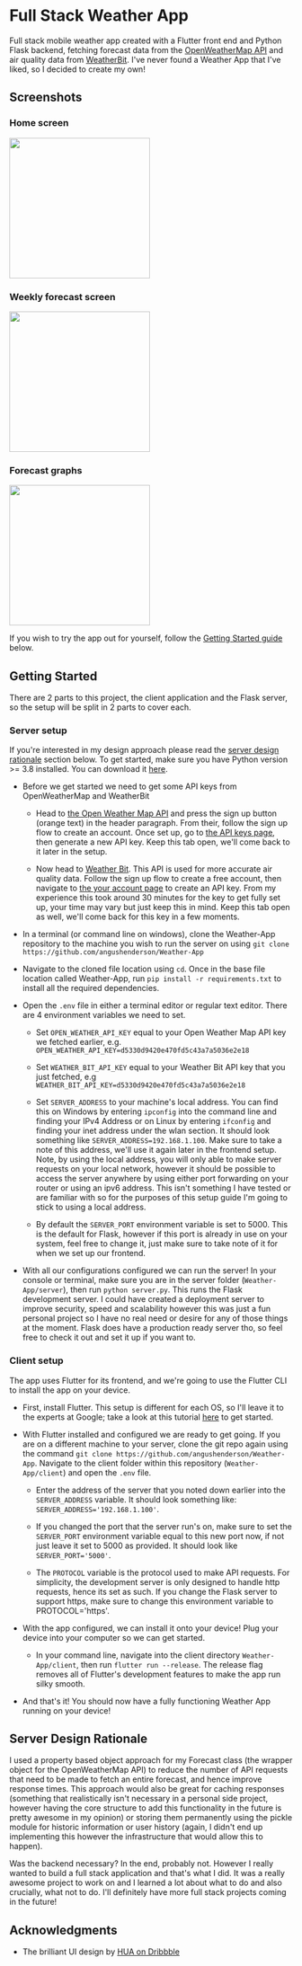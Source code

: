 # Full Stack Weather App

Full stack mobile weather app created with a Flutter front end and Python Flask backend, fetching forecast data from the [OpenWeatherMap API](https://openweathermap.org/api) and air quality data from [WeatherBit](https://www.weatherbit.io/api). I've never found a Weather App that I've liked, so I decided to create my own!

## Screenshots

### Home screen

<img src="https://github.com/angushenderson/Weather-App/blob/main/README_images/HomeScreen.jpg?raw=true" width="250" />

### Weekly forecast screen

<img src="https://github.com/angushenderson/Weather-App/blob/main/README_images/WeeklyForecastScreen.jpg?raw=true" width="250" />

### Forecast graphs

<img src="https://github.com/angushenderson/Weather-App/blob/main/README_images/AmazingGraphs.jpg?raw=true" width="250" />

If you wish to try the app out for yourself, follow the [Getting Started guide](#getting-started) below.

## Getting Started

There are 2 parts to this project, the client application and the Flask server, so the setup will be split in 2 parts to cover each.

### Server setup

If you're interested in my design approach please read the [server design rationale](#server-design-rationale) section below. To get started, make sure you have Python version >= 3.8 installed. You can download it [here](https://www.python.org/downloads/).

* Before we get started we need to get some API keys from OpenWeatherMap and WeatherBit

  * Head to [the Open Weather Map API](https://openweathermap.org/api) and press the sign up button (orange text) in the header paragraph. From their, follow the sign up flow to create an account. Once set up, go to [the API keys page](https://home.openweathermap.org/api_keys), then generate a new API key. Keep this tab open, we'll come back to it later in the setup.

  * Now head to [Weather Bit](https://www.weatherbit.io/). This API is used for more accurate air quality data. Follow the sign up flow to create a free account, then navigate to [the your account page](https://www.weatherbit.io/account/dashboard) to create an API key. From my experience this took around 30 minutes for the key to get fully set up, your time may vary but just keep this in mind. Keep this tab open as well, we'll come back for this key in a few moments.

* In a terminal (or command line on windows), clone the Weather-App repository to the machine you wish to run the server on using `git clone https://github.com/angushenderson/Weather-App`

* Navigate to the cloned file location using `cd`. Once in the base file location called Weather-App, run `pip install -r requirements.txt` to install all the required dependencies.

* Open the `.env` file in either a terminal editor or regular text editor. There are 4 environment variables we need to set.

  * Set `OPEN_WEATHER_API_KEY` equal to your Open Weather Map API key we fetched earlier, e.g. `OPEN_WEATHER_API_KEY=d5330d9420e470fd5c43a7a5036e2e18`

  * Set `WEATHER_BIT_API_KEY` equal to your Weather Bit API key that you just fetched, e.g `WEATHER_BIT_API_KEY=d5330d9420e470fd5c43a7a5036e2e18`

  * Set `SERVER_ADDRESS` to your machine's local address. You can find this on Windows by entering `ipconfig` into the command line and finding your IPv4 Address or on Linux by entering `ifconfig` and finding your inet address under the wlan section. It should look something like `SERVER_ADDRESS=192.168.1.100`. Make sure to take a note of this address, we'll use it again later in the frontend setup. Note, by using the local address, you will only able to make server requests on your local network, however it should be possible to access the server anywhere by using either port forwarding on your router or using an ipv6 address. This isn't something I have tested or are familiar with so for the purposes of this setup guide I'm going to stick to using a local address.

  * By default the `SERVER_PORT` environment variable is set to 5000. This is the default for Flask, however if this port is already in use on your system, feel free to change it, just make sure to take note of it for when we set up our frontend.

* With all our configurations configured we can run the server! In your console or terminal, make sure you are in the server folder (`Weather-App/server`), then run `python server.py`. This runs the Flask development server. I could have created a deployment server to improve security, speed and scalability however this was just a fun personal project so I have no real need or desire for any of those things at the moment. Flask does have a production ready server tho, so feel free to check it out and set it up if you want to.

### Client setup

The app uses Flutter for its frontend, and we're going to use the Flutter CLI to install the app on your device.

* First, install Flutter. This setup is different for each OS, so I'll leave it to the experts at Google; take a look at this tutorial [here](https://flutter.dev/docs/get-started/install) to get started.

* With Flutter installed and configured we are ready to get going. If you are on a different machine to your server, clone the git repo again using the command `git clone https://github.com/angushenderson/Weather-App`. Navigate to the client folder within this repository (`Weather-App/client`) and open the `.env` file.

  * Enter the address of the server that you noted down earlier into the `SERVER_ADDRESS` variable. It should look something like: `SERVER_ADDRESS='192.168.1.100'`.

  * If you changed the port that the server run's on, make sure to set the `SERVER_PORT` environment variable equal to this new port now, if not just leave it set to 5000 as provided. It should look like `SERVER_PORT='5000'`.

  * The `PROTOCOL` variable is the protocol used to make API requests. For simplicity, the development server is only designed to handle http requests, hence its set as such. If you change the Flask server to support https, make sure to change this environment variable to PROTOCOL='https'.

* With the app configured, we can install it onto your device! Plug your device into your computer so we can get started.

  * In your command line, navigate into the client directory `Weather-App/client`, then run `flutter run --release`. The release flag removes all of Flutter's development features to make the app run silky smooth.

* And that's it! You should now have a fully functioning Weather App running on your device!

## Server Design Rationale

I used a property based object approach for my Forecast class (the wrapper object for the OpenWeatherMap API) to reduce the number of API requests that need to be made to fetch an entire forecast, and hence improve response times. This approach would also be great for caching responses (something that realistically isn't necessary in a personal side project, however having the core structure to add this functionality in the future is pretty awesome in my opinion) or storing them permanently using the pickle module for historic information or user history (again, I didn't end up implementing this however the infrastructure that would allow this to happen).

Was the backend necessary? In the end, probably not. However I really wanted to build a full stack application and that's what I did. It was a really awesome project to work on and I learned a lot about what to do and also crucially, what not to do. I'll definitely have more full stack projects coming in the future!

## Acknowledgments

* The brilliant UI design by [HUA on Dribbble](https://dribbble.com/tyronehua)
